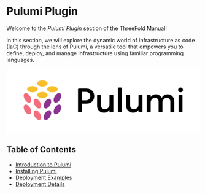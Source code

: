 <h1> Pulumi Plugin</h1>

Welcome to the *Pulumi Plugin* section of the ThreeFold Manual!

In this section, we will explore the dynamic world of infrastructure as code (IaC) through the lens of Pulumi, a versatile tool that empowers you to define, deploy, and manage infrastructure using familiar programming languages. 

![](./img/pulumi_logo.svg)

<h2>Table of Contents</h2>

- [Introduction to Pulumi](./pulumi_intro.md)
- [Installing Pulumi](./pulumi_install.md)
- [Deployment Examples](./pulumi_examples.md)
- [Deployment Details](./pulumi_deployment_details.md)